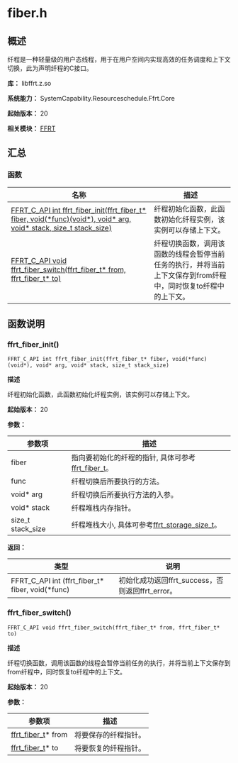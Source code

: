 # fiber.h

<!--Kit: Function Flow Runtime Kit-->
<!--Subsystem: Resourceschedule-->
<!--Owner: @chuchihtung; @yanleo-->
<!--Designer: @geoffrey_guo; @huangyouzhong-->
<!--Tester: @lotsof; @sunxuhao-->
<!--Adviser: @foryourself-->

## 概述

纤程是一种轻量级的用户态线程，用于在用户空间内实现高效的任务调度和上下文切换，此为声明纤程的C接口。

**库：** libffrt.z.so

**系统能力：** SystemCapability.Resourceschedule.Ffrt.Core

**起始版本：** 20

**相关模块：** [FFRT](capi-ffrt.md)

## 汇总

### 函数

| 名称 | 描述 |
| -- | -- |
| [FFRT_C_API int ffrt_fiber_init(ffrt_fiber_t* fiber, void(\*func)(void*), void* arg, void* stack, size_t stack_size)](#ffrt_fiber_init) | 纤程初始化函数，此函数初始化纤程实例，该实例可以存储上下文。 |
| [FFRT_C_API void ffrt_fiber_switch(ffrt_fiber_t* from, ffrt_fiber_t* to)](#ffrt_fiber_switch) | 纤程切换函数，调用该函数的线程会暂停当前任务的执行，并将当前上下文保存到from纤程中，同时恢复to纤程中的上下文。 |

## 函数说明

### ffrt_fiber_init()

```
FFRT_C_API int ffrt_fiber_init(ffrt_fiber_t* fiber, void(*func)(void*), void* arg, void* stack, size_t stack_size)
```

**描述**

纤程初始化函数，此函数初始化纤程实例，该实例可以存储上下文。

**起始版本：** 20


**参数：**

| 参数项 | 描述 |
| -- | -- |
| fiber | 指向要初始化的纤程的指针, 具体可参考[ffrt_fiber_t](capi-ffrt-ffrt-fiber-t.md)。 |
| func | 纤程切换后所要执行的方法。 |
|  void* arg | 纤程切换后所要执行方法的入参。 |
|  void* stack | 纤程堆栈内存指针。 |
|  size_t stack_size | 纤程堆栈大小, 具体可参考[ffrt_storage_size_t](capi-type-def-h.md#ffrt_storage_size_t)。 |

**返回：**

| 类型 | 说明 |
| -- | -- |
| FFRT_C_API int (ffrt_fiber_t* fiber, void(*func) | 初始化成功返回ffrt_success，否则返回ffrt_error。 |

### ffrt_fiber_switch()

```
FFRT_C_API void ffrt_fiber_switch(ffrt_fiber_t* from, ffrt_fiber_t* to)
```

**描述**

纤程切换函数，调用该函数的线程会暂停当前任务的执行，并将当前上下文保存到from纤程中，同时恢复to纤程中的上下文。

**起始版本：** 20


**参数：**

| 参数项 | 描述 |
| -- | -- |
| [ffrt_fiber_t](capi-ffrt-ffrt-fiber-t.md)* from | 将要保存的纤程指针。 |
| [ffrt_fiber_t](capi-ffrt-ffrt-fiber-t.md)* to | 将要恢复的纤程指针。 |


